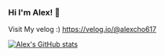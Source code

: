 ### Hi I'm Alex! 👋
Visit My velog :)
https://velog.io/@alexcho617

[![Alex's GitHub stats](https://github-readme-stats.vercel.app/api?username=alexcho617)](https://github.com/alexcho617/github-readme-stats)
<!--
**alexcho617/alexcho617** is a ✨ _special_ ✨ repository because its `README.md` (this file) appears on your GitHub profile.

Here are some ideas to get you started:

- 🔭 I’m currently working on ...
- 🌱 I’m currently learning ...
- 👯 I’m looking to collaborate on ...
- 🤔 I’m looking for help with ...
- 💬 Ask me about ...
- 📫 How to reach me: ...
- 😄 Pronouns: ...
- ⚡ Fun fact: ...
-->
